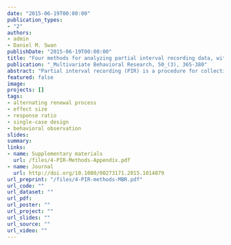 ```yaml
---
date: "2015-06-19T00:00:00"
publication_types:
- "2"
authors:
- admin
- Daniel M. Swan
publishDate: "2015-06-19T00:00:00"
title: "Four methods for analyzing partial interval recording data, with application to single-case research"
publication: "_Multivariate Behavioral Research, 50_(3), 365-380"
abstract: "Partial interval recording (PIR) is a procedure for collecting measurements during direct observation of behavior. It is used in several areas of educational and psychological research, particularly in connection with single-case research. Measurements collected using partial interval recording suffer from construct invalidity because they are not readily interpretable in terms of the underlying characteristics of the behavior. Using an alternating renewal process model for the behavior under observation, we demonstrate that ignoring the construct invalidity of PIR data can produce misleading inferences, such as inferring that an intervention reduces the prevalence of an undesirable behavior when in fact it has the opposite effect. We then propose four different methods for analyzing PIR summary measurements, each of which can be used to draw inferences about interpretable behavioral parameters. We demonstrate the methods by applying them to data from two single-case studies of problem behavior."
featured: false
image: 
projects: []
tags: 
- alternating renewal process
- effect size
- response ratio
- single-case design
- behavioral observation
slides: 
summary: 
links:
- name: Supplementary materials
  url: /files/4-PIR-Methods-Appendix.pdf
- name: Journal
  url: http://doi.org/10.1080/00273171.2015.1014879
url_preprint: "/files/4-PIR-methods-MBR.pdf"
url_code: ""
url_dataset: ""
url_pdf: 
url_poster: ""
url_project: ""
url_slides: ""
url_source: ""
url_video: ""
---
```

